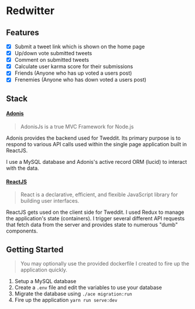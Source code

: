 # Redwitter

## Features

- [x] Submit a tweet link which is shown on the home page
- [x] Up/down vote submitted tweets
- [x] Comment on submitted tweets
- [x] Calculate user karma score for their submissions
- [x] Friends (Anyone who has up voted a users post)
- [x] Frenemies (Anyone who has down voted a users post)

## Stack

#### [Adonis](https://adonisjs.com/)

> AdonisJs is a true MVC Framework for Node.js

Adonis provides the backend used for Tweddit. Its primary purpose is to respond to various API calls used within the single page application built in ReactJS.

I use a MySQL database and Adonis's active record ORM (lucid) to interact with the data.



#### [ReactJS](https://facebook.github.io/react/)

> React is a declarative, efficient, and flexible JavaScript library for building user interfaces.

ReactJS gets used on the client side for Tweddit. I used Redux to manage the application's state (containers). I trigger several different API requests that fetch data from the server and provides state to numerous "dumb" components.



## Getting Started

> You may optionally use the provided dockerfile I created to fire up the application quickly.

1. Setup a MySQL database
2. Create a `.env` file and edit the variables to use your database
3. Migrate the database using `./ace migration:run`
4. Fire up the application `yarn run serve:dev`
